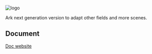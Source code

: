 ![logo](https://github.com/QuadHex/ArkNX/raw/gh-pages/_images/ark_logo.svg)

Ark next generation version to adapt other fields and more scenes.


## Document

[Doc website](https://docs.quadhex.io/ArkNX)